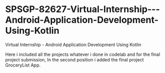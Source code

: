 # SPSGP-82627-Virtual-Internship---Android-Application-Development-Using-Kotlin
Virtual Internship - Android Application Development Using Kotlin

Here i included all the projects whatever i done in codelab and for the final project submission, In the second position i
added the final project GroceryList App.

